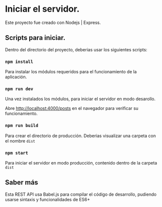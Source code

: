 # Iniciar el servidor.

Este proyecto fue creado con Nodejs | Express.

## Scripts para iniciar.

Dentro del directorio del proyecto, deberias usar los siguientes scripts:

### `npm install`

Para instalar los módulos requeridos para el funcionamiento de la aplicación.

### `npm run dev`

Una vez instalados los módulos, para iniciar el servidor en modo desarollo.

Abre [http://localhost:4000/posts](http://localhost:4000/posts) en el navegador para verificar su funcionamiento.

### `npm run build`

Para crear el directorio de producción. Deberias visualizar una carpeta con el nombre `dist`

### `npm start`

Para iniciar el servidor en modo producción, contenido dentro de la carpeta `dist`

## Saber más

Esta REST API usa Babel.js para compilar el código de desarrollo, pudiendo usarse sintaxis y funcionalidades de ES6+
